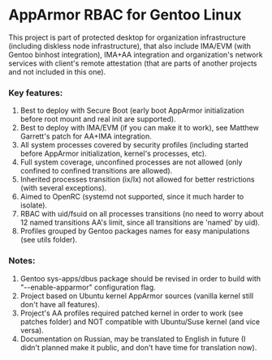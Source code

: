# AppArmor RBAC for Gentoo Linux

This project is part of protected desktop for organization infrastructure (including diskless node infrastructure), that also include IMA/EVM (with Gentoo binhost integration), IMA+AA integration and organization's network services with client's remote attestation (that are parts of another projects and not included in this one).

### Key features:
1. Best to deploy with Secure Boot (early boot AppArmor initialization before root mount and real init are supported).
2. Best to deploy with IMA/EVM (if you can make it to work), see Matthew Garrett's patch for AA+IMA integration.
3. All system processes covered by security profiles (including started before AppArmor initialization, kernel's processes, etc).
4. Full system coverage, unconfined processes are not allowed (only confined to confined transitions are allowed).
5. Inherited processes transition (ix/Ix) not allowed for better restrictions (with several exceptions).
6. Aimed to OpenRC (systemd not supported, since it much harder to isolate).
7. RBAC with uid/fsuid on all processes transitions (no need to worry about 12 named transitions AA's limit, since all transitions are 'named' by uid).
8. Profiles grouped by Gentoo packages names for easy manipulations (see utils folder).

### Notes:
1. Gentoo sys-apps/dbus package should be revised in order to build with "--enable-apparmor" configuration flag.
2. Project based on Ubuntu kernel AppArmor sources (vanilla kernel still don't have all features).
3. Project's AA profiles required patched kernel in order to work (see patches folder) and NOT compatible with Ubuntu/Suse kernel (and vice versa).
4. Documentation on Russian, may be translated to English in future (I didn't planned make it public, and don't have time for translation now).
